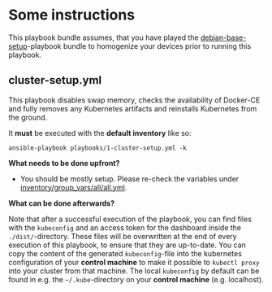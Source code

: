 [debian-base]: https://github.com/mvrahden/ansible-project-debian-base-setup

# Some instructions

This playbook bundle assumes, that you have played the [debian-base-setup][debian-base]-playbook bundle to homogenize your devices prior to running this playbook.

## cluster-setup.yml

This playbook disables swap memory, checks the availability of Docker-CE and fully removes any Kubernetes artifacts and reinstalls Kubernetes from the ground.

It **must** be executed with the **default inventory** like so:

`ansible-playbook playbooks/1-cluster-setup.yml -k`

**What needs to be done upfront?**

- You should be mostly setup. Please re-check the variables under [inventory/group_vars/all/all.yml](../inventory/group_vars/all/all.yml).

**What can be done afterwards?**

Note that after a successful execution of the playbook, you can find files with the `kubeconfig` and an access token for the dashboard inside the `./dist/`-directory.
These files will be overwritten at the end of every execution of this playbook, to ensure that they are up-to-date.
You can copy the content of the generated `kubeconfig`-file into the kubernetes configuration of your **control machine** to make it possible to `kubectl proxy` into your cluster from that machine.
The local `kubeconfig` by default can be found in e.g. the `~/.kube`-directory on your **control machine** (e.g. localhost).
